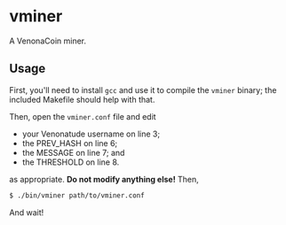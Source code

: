 # vminer

A VenonaCoin miner.

## Usage

First, you'll need to install `gcc` and use it to compile the `vminer` binary;
the included Makefile should help with that.

Then, open the `vminer.conf` file and edit

 - your Venonatude username on line 3;
 - the PREV_HASH on line 6;
 - the MESSAGE on line 7; and
 - the THRESHOLD on line 8.

as appropriate. **Do not modify anything else!** Then,

```sh
$ ./bin/vminer path/to/vminer.conf
```

And wait!
